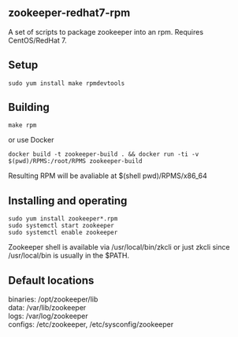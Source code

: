 zookeeper-redhat7-rpm
---------
A set of scripts to package zookeeper into an rpm.
Requires CentOS/RedHat 7.

Setup
-----
    sudo yum install make rpmdevtools

Building
--------
    make rpm

or use Docker

    docker build -t zookeeper-build . && docker run -ti -v $(pwd)/RPMS:/root/RPMS zookeeper-build

Resulting RPM will be avaliable at $(shell pwd)/RPMS/x86_64

Installing and operating
------------------------
    sudo yum install zookeeper*.rpm
    sudo systemctl start zookeeper
    sudo systemctl enable zookeeper

Zookeeper shell is available via /usr/local/bin/zkcli or just zkcli since /usr/local/bin is usually in the $PATH.

Default locations
-----------------
binaries: /opt/zookeeper/lib  
data:     /var/lib/zookeeper  
logs:     /var/log/zookeeper  
configs:  /etc/zookeeper, /etc/sysconfig/zookeeper  
